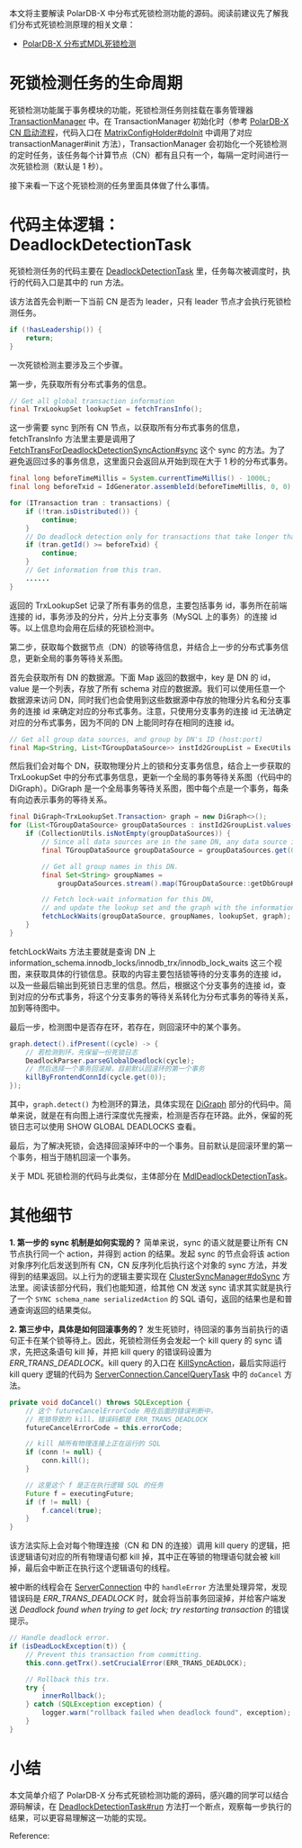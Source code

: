 本文将主要解读 PolarDB-X 中分布式死锁检测功能的源码。阅读前建议先了解我们分布式死锁检测原理的相关文章：

-   [PolarDB-X 分布式MDL死锁检测](https://zhuanlan.zhihu.com/p/438968674)

# 死锁检测任务的生命周期

死锁检测功能属于事务模块的功能，死锁检测任务则挂载在事务管理器 [TransactionManager](https://github.com/ApsaraDB/galaxysql/blob/main/polardbx-transaction/src/main/java/com/alibaba/polardbx/transaction/TransactionManager.java) 中。在 TransactionManager 初始化时（参考 [PolarDB-X CN 启动流程](https://zhuanlan.zhihu.com/p/443608658)，代码入口在 [MatrixConfigHolder#doInit](https://github.com/ApsaraDB/galaxysql/blob/main/polardbx-server/src/main/java/com/alibaba/polardbx/matrix/config/MatrixConfigHolder.java) 中调用了对应 transactionManager#init 方法），TransactionManager 会初始化一个死锁检测的定时任务，该任务每个计算节点（CN）都有且只有一个，每隔一定时间进行一次死锁检测（默认是 1 秒）。

接下来看一下这个死锁检测的任务里面具体做了什么事情。

# 代码主体逻辑：DeadlockDetectionTask

死锁检测任务的代码主要在 [DeadlockDetectionTask](https://github.com/ApsaraDB/galaxysql/blob/main/polardbx-transaction/src/main/java/com/alibaba/polardbx/transaction/async/DeadlockDetectionTask.java) 里，任务每次被调度时，执行的代码入口是其中的 run 方法。

该方法首先会判断一下当前 CN 是否为 leader，只有 leader 节点才会执行死锁检测任务。

```java
if (!hasLeadership()) {
    return;
}
```

一次死锁检测主要涉及三个步骤。

第一步，先获取所有分布式事务的信息。

```java
// Get all global transaction information
final TrxLookupSet lookupSet = fetchTransInfo();
```

这一步需要 sync 到所有 CN 节点，以获取所有分布式事务的信息，fetchTransInfo 方法里主要是调用了 [FetchTransForDeadlockDetectionSyncAction#sync](https://github.com/ApsaraDB/galaxysql/blob/main/polardbx-transaction/src/main/java/com/alibaba/polardbx/transaction/sync/FetchTransForDeadlockDetectionSyncAction.java) 这个 sync 的方法。为了避免返回过多的事务信息，这里面只会返回从开始到现在大于 1 秒的分布式事务。

```java
final long beforeTimeMillis = System.currentTimeMillis() - 1000L;
final long beforeTxid = IdGenerator.assembleId(beforeTimeMillis, 0, 0);

for (ITransaction tran : transactions) {
    if (!tran.isDistributed()) {
    	continue;
    }
    // Do deadlock detection only for transactions that take longer than 1s.
    if (tran.getId() >= beforeTxid) {
    	continue;
    }
    // Get information from this tran.
    ......
}
```

返回的 TrxLookupSet 记录了所有事务的信息，主要包括事务 id，事务所在前端连接的 id，事务涉及的分片，分片上分支事务（MySQL 上的事务）的连接 id 等。以上信息均会用在后续的死锁检测中。

第二步，获取每个数据节点（DN）的锁等待信息，并结合上一步的分布式事务信息，更新全局的事务等待关系图。

首先会获取所有 DN 的数据源。下面 Map 返回的数据中，key 是 DN 的 id，value 是一个列表，存放了所有 schema 对应的数据源。我们可以使用任意一个数据源来访问 DN，同时我们也会使用到这些数据源中存放的物理分片名和分支事务的连接 id 来确定对应的分布式事务。注意，只使用分支事务的连接 id 无法确定对应的分布式事务，因为不同的 DN 上能同时存在相同的连接 id。

```java
// Get all group data sources, and group by DN's ID (host:port)
final Map<String, List<TGroupDataSource>> instId2GroupList = ExecUtils.getInstId2GroupList(allSchemas);
```

然后我们会对每个 DN，获取物理分片上的锁和分支事务信息，结合上一步获取的 TrxLookupSet 中的分布式事务信息，更新一个全局的事务等待关系图（代码中的 DiGraph）。DiGraph 是一个全局事务等待关系图，图中每个点是一个事务，每条有向边表示事务的等待关系。

```java
final DiGraph<TrxLookupSet.Transaction> graph = new DiGraph<>();
for (List<TGroupDataSource> groupDataSources : instId2GroupList.values()) {
    if (CollectionUtils.isNotEmpty(groupDataSources)) {
    	// Since all data sources are in the same DN, any data source is ok.
    	final TGroupDataSource groupDataSource = groupDataSources.get(0);

    	// Get all group names in this DN.
    	final Set<String> groupNames =
    		groupDataSources.stream().map(TGroupDataSource::getDbGroupKey).collect(Collectors.toSet());

    	// Fetch lock-wait information for this DN,
    	// and update the lookup set and the graph with the information.
    	fetchLockWaits(groupDataSource, groupNames, lookupSet, graph);
    }
}
```

fetchLockWaits 方法主要就是查询 DN 上 information_schema.innodb_locks/innodb_trx/innodb_lock_waits 这三个视图，来获取具体的行锁信息。获取的内容主要包括锁等待的分支事务的连接 id，以及一些最后输出到死锁日志里的信息。然后，根据这个分支事务的连接 id，查到对应的分布式事务，将这个分支事务的等待关系转化为分布式事务的等待关系，加到等待图中。

最后一步，检测图中是否存在环，若存在，则回滚环中的某个事务。

```java
graph.detect().ifPresent((cycle) -> {
    // 若检测到环，先保留一份死锁日志
    DeadlockParser.parseGlobalDeadlock(cycle);
    // 然后选择一个事务回滚掉，目前默认回滚环的第一个事务
    killByFrontendConnId(cycle.get(0));
});
```

其中，`graph.detect()` 为检测环的算法，具体实现在 [DiGraph](https://github.com/ApsaraDB/galaxysql/blob/main/polardbx-transaction/src/main/java/com/alibaba/polardbx/transaction/utils/DiGraph.java) 部分的代码中。简单来说，就是在有向图上进行深度优先搜索，检测是否存在环路。此外，保留的死锁日志可以使用 SHOW GLOBAL DEADLOCKS 查看。

最后，为了解决死锁，会选择回滚掉环中的一个事务。目前默认是回滚环里的第一个事务，相当于随机回滚一个事务。

关于 MDL 死锁检测的代码与此类似，主体部分在 [MdlDeadlockDetectionTask](https://github.com/ApsaraDB/galaxysql/blob/main/polardbx-transaction/src/main/java/com/alibaba/polardbx/transaction/async/MdlDeadlockDetectionTask.java)。

# 其他细节

**1. 第一步的 sync 机制是如何实现的？**
简单来说，sync 的语义就是要让所有 CN 节点执行同一个 action，并得到 action 的结果。发起 sync 的节点会将该 action 对象序列化后发送到所有 CN，CN 反序列化后执行这个对象的 sync 方法，并发得到的结果返回。以上行为的逻辑主要实现在 [ClusterSyncManager#doSync](https://github.com/ApsaraDB/galaxysql/blob/main/polardbx-server/src/main/java/com/alibaba/polardbx/ClusterSyncManager.java) 方法里。阅读该部分代码，我们也能知道，给其他 CN 发送 sync 请求其实就是执行了一个 `SYNC schema_name serializedAction` 的 SQL 语句，返回的结果也是和普通查询返回的结果类似。

**2. 第三步中，具体是如何回滚事务的？**
发生死锁时，待回滚的事务当前执行的语句正卡在某个锁等待上。因此，死锁检测任务会发起一个 kill query 的 sync 请求，先把这条语句 kill 掉，并把 kill query 的错误码设置为 _ERR_TRANS_DEADLOCK_。kill query 的入口在 [KillSyncAction](https://github.com/ApsaraDB/galaxysql/blob/main/polardbx-server/src/main/java/com/alibaba/polardbx/server/response/KillSyncAction.java)，最后实际运行 kill query 逻辑的代码为  [ServerConnection.CancelQueryTask](https://github.com/ApsaraDB/galaxysql/blob/main/polardbx-server/src/main/java/com/alibaba/polardbx/server/ServerConnection.java) 中的 `doCancel` 方法。

```java
private void doCancel() throws SQLException {
    // 这个 futureCancelErrorCode 用在后面的错误判断中，
    // 死锁导致的 kill，错误码都是 ERR_TRANS_DEADLOCK
    futureCancelErrorCode = this.errorCode;

    // kill 掉所有物理连接上正在运行的 SQL
    if (conn != null) {
    	conn.kill();
    }

    // 这里这个 f 是正在执行逻辑 SQL 的任务
    Future f = executingFuture;
    if (f != null) {
    	f.cancel(true);
    }
}
```

该方法实际上会对每个物理连接（CN 和 DN 的连接）调用 kill query 的逻辑，把该逻辑语句对应的所有物理语句都 kill 掉，其中正在等锁的物理语句就会被 kill 掉，最后会中断正在执行这个逻辑语句的线程。

被中断的线程会在 [ServerConnection](https://github.com/ApsaraDB/galaxysql/blob/main/polardbx-server/src/main/java/com/alibaba/polardbx/server/ServerConnection.java) 中的 `handleError` 方法里处理异常，发现错误码是 *ERR_TRANS_DEADLOCK* 时，就会将当前事务回滚掉，并给客户端发送 *Deadlock found when trying to get lock; try restarting transaction* 的错误提示。

```java
// Handle deadlock error.
if (isDeadLockException(t)) {
    // Prevent this transaction from committing.
    this.conn.getTrx().setCrucialError(ERR_TRANS_DEADLOCK);

    // Rollback this trx.
    try {
    	innerRollback();
    } catch (SQLException exception) {
    	logger.warn("rollback failed when deadlock found", exception);
    }
}
```

# 小结

本文简单介绍了 PolarDB-X 分布式死锁检测功能的源码，感兴趣的同学可以结合源码解读，在 [DeadlockDetectionTask#run](https://github.com/ApsaraDB/galaxysql/blob/main/polardbx-transaction/src/main/java/com/alibaba/polardbx/transaction/async/DeadlockDetectionTask.java) 方法打一个断点，观察每一步执行的结果，可以更容易理解这一功能的实现。



Reference:

